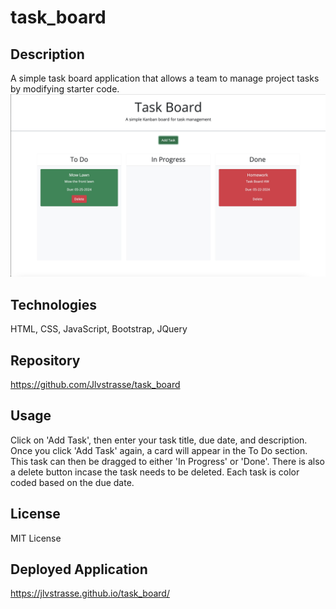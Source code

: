 # task_board

## Description 
A simple task board application that allows a team to manage project tasks by modifying starter code.
![Task Board](./assets/picture/taskboard.jpg)

## Technologies
HTML, CSS, JavaScript, Bootstrap, JQuery

## Repository
https://github.com/Jlvstrasse/task_board

## Usage
Click on 'Add Task', then enter your task title, due date, and description. Once you click 'Add Task' again, a card will appear in the To Do section. This task can then be dragged to either 'In Progress' or 'Done'. There is also a delete button incase the task needs to be deleted. Each task is color coded based on the due date.

## License
MIT License

## Deployed Application
https://jlvstrasse.github.io/task_board/
